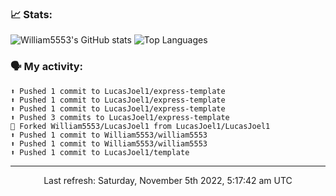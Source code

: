 ### 📈 Stats:
![William5553's GitHub stats](https://github-readme-stats.vercel.app/api?username=william5553&show_icons=true&theme=dark&include_all_commits=true&count_private=true&hide_border=true)
![Top Languages](https://github-readme-stats.vercel.app/api/top-langs/?username=william5553&langs_count=10&layout=compact&theme=dark&include_all_commits=true&count_private=true&hide_border=true)

### 🗣 My activity:
```
⬆️ Pushed 1 commit to LucasJoel1/express-template
⬆️ Pushed 1 commit to LucasJoel1/express-template
⬆️ Pushed 1 commit to LucasJoel1/express-template
⬆️ Pushed 3 commits to LucasJoel1/express-template
🍴 Forked William5553/LucasJoel1 from LucasJoel1/LucasJoel1
⬆️ Pushed 1 commit to William5553/william5553
⬆️ Pushed 1 commit to William5553/william5553
⬆️ Pushed 1 commit to LucasJoel1/template
```

------------
<p align="center">Last refresh: Saturday, November 5th 2022, 5:17:42 am UTC</p>
